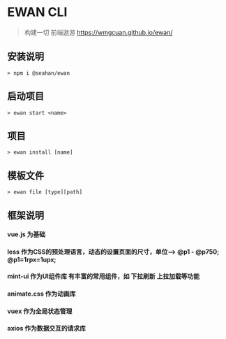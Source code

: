 # EWAN CLI

> 构建一切 前端遨游 <a href="https://wmgcuan.github.io/ewan/" target="_blank">https://wmgcuan.github.io/ewan/</a>

## 安装说明
    > npm i @seahan/ewan
## 启动项目
    > ewan start <name>
    
## 项目
    > ewan install [name]

## 模板文件
    > ewan file [type][path]


## 框架说明
####  vue.js 为基础
####  less 作为CSS的预处理语言，动态的设置页面的尺寸，单位--> @p1 - @p750;  @p1=1rpx=1upx;
####  mint-ui 作为UI组件库 有丰富的常用组件，如 下拉刷新  上拉加载等功能
####  animate.css 作为动画库
####  vuex 作为全局状态管理
####  axios 作为数据交互的请求库